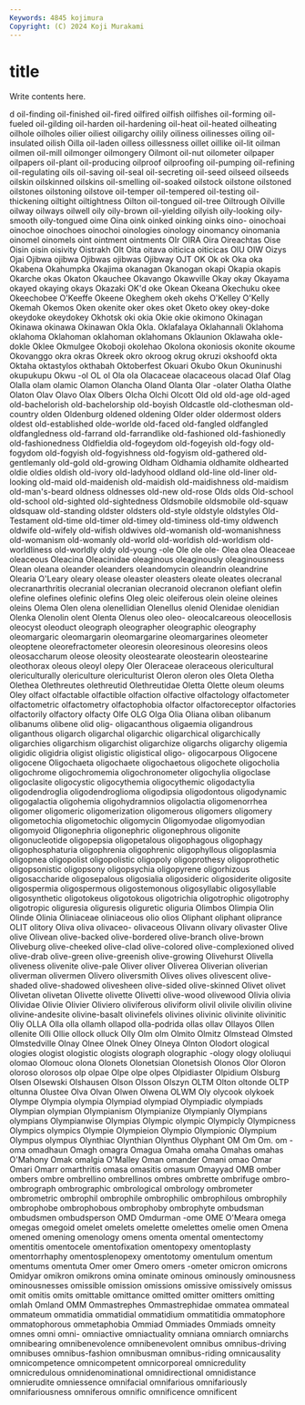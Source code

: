 ```yaml
---
Keywords: 4845 kojimura
Copyright: (C) 2024 Koji Murakami
---
```


# title

Write contents here.



d oil-finding oil-finished
oil-fired oilfired oilfish oilfishes oil-forming oil-fueled oil-gilding oil-harden oil-hardening oil-heat
oil-heated oilheating oilhole oilholes oilier oiliest oiligarchy oilily oiliness oilinesses
oiling oil-insulated oilish Oilla oil-laden oilless oillessness oillet oillike oil-lit
oilman oilmen oil-mill oilmonger oilmongery Oilmont oil-nut oilometer oilpaper oilpapers
oil-plant oil-producing oilproof oilproofing oil-pumping oil-refining oil-regulating oils oil-saving oil-seal
oil-secreting oil-seed oilseed oilseeds oilskin oilskinned oilskins oil-smelling oil-soaked oilstock
oilstone oilstoned oilstones oilstoning oilstove oil-temper oil-tempered oil-testing oil-thickening oiltight
oiltightness Oilton oil-tongued oil-tree Oiltrough Oilville oilway oilways oilwell oily
oily-brown oil-yielding oilyish oily-looking oily-smooth oily-tongued oime Oina oink oinked
oinking oinks oino- oinochoai oinochoe oinochoes oinochoi oinologies oinology oinomancy
oinomania oinomel oinomels oint ointment ointments OIr OIRA Oira Oireachtas
Oise Oisin oisin oisivity Oistrakh OIt Oita oitava oiticica oiticicas
OIU OIW Oizys Ojai Ojibwa ojibwa Ojibwas ojibwas Ojibway OJT
OK Ok ok Oka oka Okabena Okahumpka Okajima okanagan Okanogan
okapi Okapia okapis Okarche okas Okaton Okauchee Okavango Okawville Okay
okay Okayama okayed okaying okays Okazaki OK'd oke Okean Okeana
Okechuku okee Okeechobee O'Keeffe Okeene Okeghem okeh okehs O'Kelley O'Kelly
Okemah Okemos Oken okenite oker okes oket Oketo okey okey-doke
okeydoke okeydokey Okhotsk oki okia Okie okie okimono Okinagan Okinawa
okinawa Okinawan Okla Okla. Oklafalaya Oklahannali Oklahoma oklahoma Oklahoman oklahoman
oklahomans Oklaunion Oklawaha okle-dokle Oklee Okmulgee Okoboji okolehao Okolona okoniosis
okonite okoume Okovanggo okra okras Okreek okro okroog okrug okruzi
okshoofd okta Oktaha oktastylos okthabah Oktoberfest Okuari Okubo Okun Okuninushi
okupukupu Okwu -ol OL ol Ola ola Olacaceae olacaceous olacad
Olaf Olag Olalla olam olamic Olamon Olancha Oland Olanta Olar
-olater Olatha Olathe Olaton Olav Olavo Olax Olbers Olcha Olchi
Olcott Old old old-age old-aged old-bachelorish old-bachelorship old-boyish Oldcastle old-clothesman
old-country olden Oldenburg oldened oldening Older older oldermost olders oldest
old-established olde-worlde old-faced old-fangled oldfangled oldfangledness old-farrand old-farrandlike old-fashioned old-fashionedly
old-fashionedness Oldfieldia old-fogeydom old-fogeyish old-fogy old-fogydom old-fogyish old-fogyishness old-fogyism old-gathered
old-gentlemanly old-gold old-growing Oldham Oldhamia oldhamite oldhearted oldie oldies oldish
old-ivory old-ladyhood oldland old-line old-liner old-looking old-maid old-maidenish old-maidish old-maidishness
old-maidism old-man's-beard oldness oldnesses old-new old-rose Olds olds Old-school old-school
old-sighted old-sightedness Oldsmobile oldsmobile old-squaw oldsquaw old-standing oldster oldsters old-style
oldstyle oldstyles Old-Testament old-time old-timer old-timey old-timiness old-timy oldwench oldwife
old-wifely old-wifish oldwives old-womanish old-womanishness old-womanism old-womanly old-world old-worldish old-worldism
old-worldliness old-worldly oldy old-young -ole Ole ole ole- Olea olea
Oleaceae oleaceous Oleacina Oleacinidae oleaginous oleaginously oleaginousness Olean oleana oleander
oleanders oleandomycin oleandrin oleandrine Olearia O'Leary oleary olease oleaster oleasters
oleate oleates olecranal olecranarthritis olecranial olecranian olecranoid olecranon olefiant olefin
olefine olefines olefinic olefins Oleg oleic oleiferous olein oleine oleines
oleins Olema Olen olena olenellidian Olenellus olenid Olenidae olenidian Olenka
Olenolin olent Olenta Olenus oleo oleo- oleocalcareous oleocellosis oleocyst oleoduct
oleograph oleographer oleographic oleography oleomargaric oleomargarin oleomargarine oleomargarines oleometer oleoptene
oleorefractometer oleoresin oleoresinous oleoresins oleos oleosaccharum oleose oleosity oleostearate oleostearin
oleostearine oleothorax oleous oleoyl olepy Oler Oleraceae oleraceous olericultural olericulturally
olericulture olericulturist Oleron oleron oles Oleta Oletha Olethea Olethreutes olethreutid
Olethreutidae Oletta Olette oleum oleums Oley olfact olfactable olfactible olfaction
olfactive olfactology olfactometer olfactometric olfactometry olfactophobia olfactor olfactoreceptor olfactories olfactorily
olfactory olfacty Olfe OLG Olga Olia Oliana oliban olibanum olibanums
olibene olid olig- oligacanthous oligaemia oligandrous oliganthous oligarch oligarchal oligarchic
oligarchical oligarchically oligarchies oligarchism oligarchist oligarchize oligarchs oligarchy oligemia oligidic
oligidria oligist oligistic oligistical oligo- oligocarpous Oligocene oligocene Oligochaeta oligochaete
oligochaetous oligochete oligocholia oligochrome oligochromemia oligochronometer oligochylia oligoclase oligoclasite oligocystic
oligocythemia oligocythemic oligodactylia oligodendroglia oligodendroglioma oligodipsia oligodontous oligodynamic oligogalactia oligohemia
oligohydramnios oligolactia oligomenorrhea oligomer oligomeric oligomerization oligomerous oligomers oligomery oligometochia
oligometochic oligomycin Oligomyodae oligomyodian oligomyoid Oligonephria oligonephric oligonephrous oligonite oligonucleotide
oligopepsia oligopetalous oligophagous oligophagy oligophosphaturia oligophrenia oligophrenic oligophyllous oligoplasmia oligopnea
oligopolist oligopolistic oligopoly oligoprothesy oligoprothetic oligopsonistic oligopsony oligopsychia oligopyrene oligorhizous
oligosaccharide oligosepalous oligosialia oligosideric oligosiderite oligosite oligospermia oligospermous oligostemonous oligosyllabic
oligosyllable oligosynthetic oligotokeus oligotokous oligotrichia oligotrophic oligotrophy oligotropic oliguresia oliguresis
oliguretic oliguria Olimbos Olimpia Olin Olinde Olinia Oliniaceae oliniaceous olio
olios Oliphant oliphant oliprance OLIT olitory Oliva oliva olivaceo- olivaceous
Olivann olivary olivaster Olive olive Olivean olive-backed olive-bordered olive-branch olive-brown
Oliveburg olive-cheeked olive-clad olive-colored olive-complexioned olived olive-drab olive-green olive-greenish olive-growing
Olivehurst Olivella oliveness olivenite olive-pale Oliver oliver Oliverea Oliverian oliverian
oliverman olivermen Olivero oliversmith Olives olives olivescent olive-shaded olive-shadowed olivesheen
olive-sided olive-skinned Olivet olivet Olivetan olivetan Olivette olivette Olivetti olive-wood
olivewood Olivia olivia Olividae Olivie Olivier Oliviero oliviferous oliviform olivil
olivile olivilin olivine olivine-andesite olivine-basalt olivinefels olivines olivinic olivinite olivinitic
Oliy OLLA Olla olla ollamh ollapod olla-podrida ollas ollav Ollayos
Ollen ollenite Olli Ollie ollock olluck Olly Olm olm Olmito
Olmitz Olmstead Olmsted Olmstedville Olnay Olnee Olnek Olney Olneya Olnton
Olodort ological ologies ologist ologistic ologists olograph olographic -ology ology
ololiuqui olomao Olomouc olona Olonets Olonetsian Olonetsish Olonos Olor Oloron
oloroso olorosos olp olpae Olpe olpe olpes Olpidiaster Olpidium Olsburg
Olsen Olsewski Olshausen Olson Olsson Olszyn OLTM Olton oltonde OLTP
oltunna Olustee Olva Olvan Olwen Olwena OLWM Oly olycook olykoek
Olympe Olympia olympia Olympiad olympiad Olympiadic olympiads Olympian olympian Olympianism
Olympianize Olympianly Olympians olympians Olympianwise Olympias Olympic olympic Olympicly Olympicness
Olympics olympics Olympie Olympieion Olympio Olympionic Olympium Olympus olympus Olynthiac
Olynthian Olynthus Olyphant OM Om Om. om -oma omadhaun Omagh
omagra Omagua Omaha omaha Omahas omahas O'Mahony Omak omalgia O'Malley
Oman omander Omani omao Omar Omari Omarr omarthritis omasa omasitis
omasum Omayyad OMB omber ombers ombre ombrellino ombrellinos ombres ombrette
ombrifuge ombro- ombrograph ombrographic ombrological ombrology ombrometer ombrometric ombrophil ombrophile
ombrophilic ombrophilous ombrophily ombrophobe ombrophobous ombrophoby ombrophyte ombudsman ombudsmen ombudsperson
OMD Omdurman -ome OME O'Meara omega omegas omegoid omelet omelets
omelette omelettes omelie omen Omena omened omening omenology omens omenta
omental omentectomy omentitis omentocele omentofixation omentopexy omentoplasty omentorrhaphy omentosplenopexy omentotomy
omentulum omentum omentums omentuta Omer omer Omero omers -ometer omicron
omicrons Omidyar omikron omikrons omina ominate ominous ominously ominousness ominousnesses
omissible omission omissions omissive omissively omissus omit omitis omits omittable
omittance omitted omitter omitters omitting omlah Omland OMM Ommastrephes Ommastrephidae
ommatea ommateal ommateum ommatidia ommatidial ommatidium ommatitidia ommatophore ommatophorous ommetaphobia
Ommiad Ommiades Ommiads omneity omnes omni omni- omniactive omniactuality omniana
omniarch omniarchs omnibearing omnibenevolence omnibenevolent omnibus omnibus-driving omnibuses omnibus-fashion omnibusman
omnibus-riding omnicausality omnicompetence omnicompetent omnicorporeal omnicredulity omnicredulous omnidenominational omnidirectional omnidistance
omnierudite omniessence omnifacial omnifarious omnifariously omnifariousness omniferous omnific omnificence omnificent
